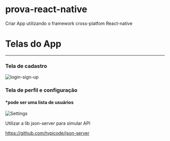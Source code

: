 # prova-react-native
Criar App utilizando o framework cross-platfom React-native

# Telas do App
<hr />


### Tela de cadastro <br />
<img src="https://i.ibb.co/wL5P7q2/login-sign-up.png" alt="login-sign-up" border="0">

### Tela de perfil e configuração <br />
#### *pode ser uma lista de usuários <br />
<img src="https://i.ibb.co/HVLD6dB/Settings.png" alt="Settings" border="0">


Utilizar a lib json-server para simular API

https://github.com/typicode/json-server
